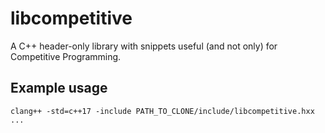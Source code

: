 # libcompetitive

A C++ header-only library with snippets useful (and not only) for Competitive Programming.

## Example usage

`clang++ -std=c++17 -include PATH_TO_CLONE/include/libcompetitive.hxx ...`
